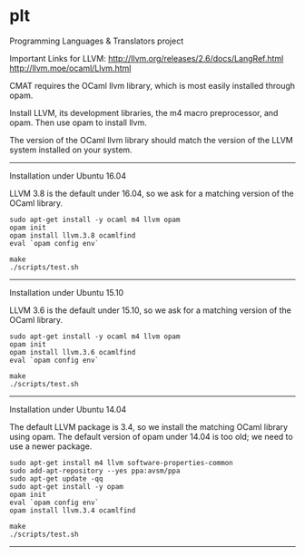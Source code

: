 # plt
Programming Languages &amp; Translators project

Important Links for LLVM:
    http://llvm.org/releases/2.6/docs/LangRef.html
    http://llvm.moe/ocaml/Llvm.html

CMAT requires the OCaml llvm library, which is most easily installed through opam.

Install LLVM, its development libraries, the m4 macro preprocessor,
and opam. Then use opam to install llvm.

The version of the OCaml llvm library should match the version of the LLVM
system installed on your system.

-------------------------------------------------------------------------------

Installation under Ubuntu 16.04

LLVM 3.8 is the default under 16.04, so we ask for a matching version of the
OCaml library.

    sudo apt-get install -y ocaml m4 llvm opam
    opam init
    opam install llvm.3.8 ocamlfind
    eval `opam config env`

    make
    ./scripts/test.sh

-------------------------------------------------------------------------------

Installation under Ubuntu 15.10

LLVM 3.6 is the default under 15.10, so we ask for a matching version of the
OCaml library.

    sudo apt-get install -y ocaml m4 llvm opam
    opam init
    opam install llvm.3.6 ocamlfind
    eval `opam config env`

    make
    ./scripts/test.sh

-------------------------------------------------------------------------------

Installation under Ubuntu 14.04

The default LLVM package is 3.4, so we install the matching OCaml library using
opam.
The default version of opam under 14.04 is too old; we need to use a newer
package.

    sudo apt-get install m4 llvm software-properties-common
    sudo add-apt-repository --yes ppa:avsm/ppa
    sudo apt-get update -qq
    sudo apt-get install -y opam
    opam init
    eval `opam config env`
    opam install llvm.3.4 ocamlfind

    make
    ./scripts/test.sh

-------------------------------------------------------------------------------
